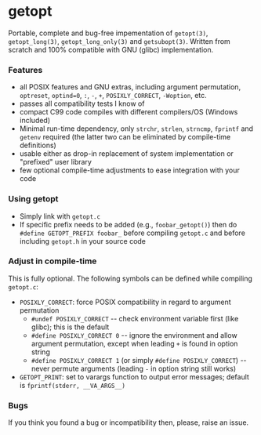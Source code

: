 # getopt

Portable, complete and bug-free impementation of `getopt(3)`, `getopt_long(3)`,
`getopt_long_only(3)` and `getsubopt(3)`. Written from scratch and 100% compatible with
GNU (glibc) implementation.

### Features

- all POSIX features and GNU extras, including argument permutation, `optreset`,
  `optind=0`, `:`, `-`, `+`, `POSIXLY_CORRECT`, `-Woption`, etc.
- passes all compatibility tests I know of
- compact C99 code compiles with different compilers/OS (Windows included)
- Minimal run-time dependency, only `strchr`, `strlen`, `strncmp`, `fprintf` and `getenv`
  required (the latter two can be eliminated by compile-time definitions)
- usable either as drop-in replacement of system implementation or "prefixed" user
  library
- few optional compile-time adjustments to ease integration with your code

### Using getopt

- Simply link with `getopt.c`
- If specific prefix needs to be added (e.g., `foobar_getopt()`) then do `#define
  GETOPT_PREFIX foobar_` before compiling `getopt.c` and before including `getopt.h` in
  your source code

### Adjust in compile-time

This is fully optional. The following symbols can be defined while compiling `getopt.c`:

- `POSIXLY_CORRECT`: force POSIX compatibility in regard to argument permutation
    - `#undef POSIXLY_CORRECT`  -- check environment variable first (like glibc); this is
      the default
    - `#define POSIXLY_CORRECT 0` -- ignore the environment and allow argument
      permutation, except when leading `+` is found in option string
    - `#define POSIXLY_CORRECT 1` (or simply `#define POSIXLY_CORRECT`) -- never permute
      arguments (leading `-` in option string still works)
- `GETOPT_PRINT`: set to varargs function to output error messages; default is
  `fprintf(stderr, __VA_ARGS__)`

### Bugs

If you think you found a bug or incompatibility then, please, raise an issue.

